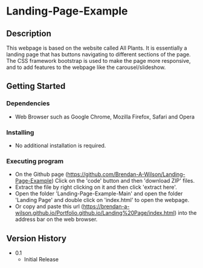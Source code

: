 # Landing-Page-Example

## Description
This webpage is based on the website called All Plants. It is essentially a landing page that has buttons navigating to different sections of the page. The CSS framework bootstrap is used to make the page more responsive, and to add features to the webpage like the carousel/slideshow.

## Getting Started

### Dependencies

* Web Browser such as Google Chrome, Mozilla Firefox, Safari and Opera

### Installing

* No additional installation is required.

### Executing program

* On the Github page (https://github.com/Brendan-A-Wilson/Landing-Page-Example) Click on the 'code' button and then 'download ZIP' files.
* Extract the file by right clicking on it and then click 'extract here'.
* Open the folder 'Landing-Page-Example-Main' and open the folder 'Landing Page' and double click on 'index.html' to open the webpage.
* Or copy and paste this url (https://brendan-a-wilson.github.io/Portfolio.github.io/Landing%20Page/index.html) into the address bar on the web browser.

## Version History

* 0.1
    * Initial Release
